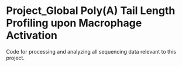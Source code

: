 # Project_Global Poly(A) Tail Length Profiling upon Macrophage Activation
Code for processing and analyzing all sequencing data relevant to this project.

